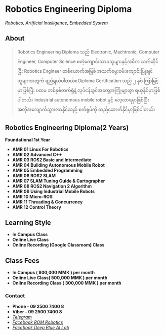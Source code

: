 # Robotics Engineering Diploma
*[Robotics](./robotics_engineering.md),  [Artificial Intelligence](./artificial_intelligence_engineering.md),  [Embedded System](./embedded_engineering.md)*

## About
> Robotics Engineering Diploma သည် Electronic, Machtronic, Computer Engineer, Computer Science စတဲ့ကျောင်းသား/သူများနှင့်အဓိက သက်ဆိုင်ပြီး Robotics Engineer တစ်ယောက်အဖြစ် အသက်မွေးဝမ်းကျောင်းပြုချင်သူများအတွက် ရည်ရွယ်ပါတယ်။ Diploma Certification သည် ၂ နှစ် ကြာမြင့် မှာဖြစ်ပြီး ပထမ တစ်နှစ်တက်ရုံနဲ့ လုပ်ငန်းခွင်အတွေ့အကြုံများစွာ ရယူနိုင်မှာဖြစ်ပါတယ်။ industrial autonomous mobile robot နှင့် လေ့လာရမှာဖြစ်ပြီး
အလိုအလျောက်သွားလာနိုင်သည့် စက်ရုပ်ကို တည်ဆောက်နိုင်မှာဖြစ်ပါတယ်။




<!--## ဒီနှစ် 2024 သီတင်းကျွတ် ပိတ်ရက် ကျွတ်ကျဲနေတဲ့ promotion 

> =-=-=-=-=-=-=-

### 🚀 Congratulations 🚀

### 60% OFF  for Robotic Diploma Recording Class 

> Robotics Engineering Diploma ရဲ့ Recording Class Module တစ်ခုကို
ပုံမှန် Class Fees 300,000 MMK ဖြစ်ပါတယ်။

#### အခုလက်ရှိ ရရှိထားတဲ့ discount ဟာ

> 🚀 Module တစ်ခုချင်း ဝယ်မယ်ဆိုရင် ၁၂၀,၀၀၀ / module >> discount 60 % OFF

> 🚀 ၁၂ ခုထဲက ၆ ခုစာကြိုသွင်းမယ်ဆိုရင်  ၁၀၀,၀၀၀ / module 

> 🚀 ၁၂ ခုလုံးစာ ကြိုသွင်းထားမယ်ဆိုရင် ၈၅,၀၀၀ / module-->



## Robotics Engineering Diploma(2 Years)
**Foundational 1st Year**

- **AMR 01 Linux For Robotics**
- **AMR 02 Advanced C++**
- **AMR 03 ROS2 Basic and Intermediate**
- **AMR 04 Building Autonomous Mobile Robot**
- **AMR 05 Embedded Programming**
- **AMR 06 ROS2 SLAM**
- **AMR 07 SLAM Tuning Guide & Cartographer**
- **AMR 08 ROS2 Navigation 2 Algorithm**
- **AMR 09 Using Industrial Mobile Robots**
- **AMR 10 Micro-ROS**
- **AMR 11 Threading & Concurrency**
- **AMR 12 Control Theory**

<!-- **Advanced 2nd year**

- **AMR 13 Deep Dive into SLAM ROS2**
- **AMR 14 Mechanic**
- **AMR 15 Control Theory**
- **AMR 16 Solidwork & Robot Design**
- **AMR 17 Circuit Design**
- **AMR 18 Power Source**
- **AMR 19 Artificial Intelligence in Robot System**
- **AMR 20 Android System**
- **AMR 21 Developer Guide** -->



## Learning Style 
- **In Campus Class**
- **Online Live Class**
- **Online Recording (Google Classroom) Class**


## Class Fees 
- **In Campus ( 800,000 MMK ) per month**
- **Online Live Class( 500,000 MMK ) per month**
- **Online Recording Class ( 300,000 MMK ) per month**

### Contact
- **Phone - 09 2500 7400 8**
- **Viber - 09 2500 7400 8**
- *[Telegram](https://t.me/rom_dynamics)*
- *[Facebook ROM Robotics](https://www.facebook.com/ROMROBOTS/)*
- *[Facebook Deep Blue AI Lab](https://www.facebook.com/deepblueailab/)*

